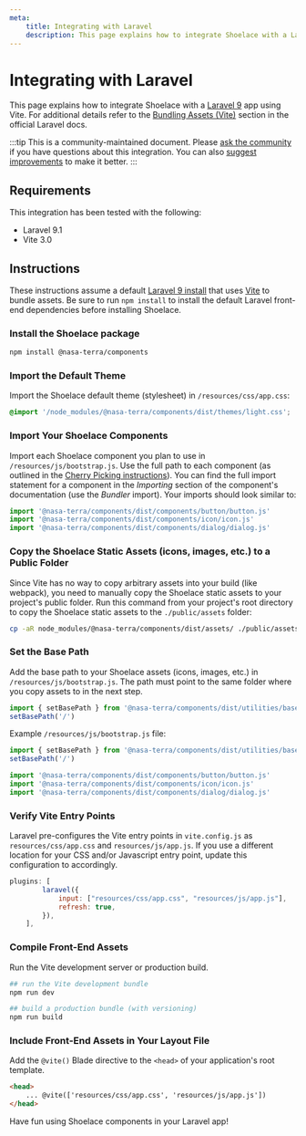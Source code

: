 ```yaml
---
meta:
    title: Integrating with Laravel
    description: This page explains how to integrate Shoelace with a Laravel app.
---
```


# Integrating with Laravel

This page explains how to integrate Shoelace with a [Laravel 9](https://laravel.com) app using Vite. For additional details refer to the [Bundling Assets (Vite)](https://laravel.com/docs/9.x/vite) section in the official Laravel docs.

:::tip
This is a community-maintained document. Please [ask the community](/resources/community) if you have questions about this integration. You can also [suggest improvements](https://github.com/nasa/terra-ui-components/blob/next/docs/tutorials/integrating-with-laravel.md) to make it better.
:::

## Requirements

This integration has been tested with the following:

-   Laravel 9.1
-   Vite 3.0

## Instructions

These instructions assume a default [Laravel 9 install](https://laravel.com/docs/9.x/installation) that uses [Vite](https://vitejs.dev/) to bundle assets.
Be sure to run `npm install` to install the default Laravel front-end dependencies before installing Shoelace.

### Install the Shoelace package

```bash
npm install @nasa-terra/components
```

### Import the Default Theme

Import the Shoelace default theme (stylesheet) in `/resources/css/app.css`:

```css
@import '/node_modules/@nasa-terra/components/dist/themes/light.css';
```

### Import Your Shoelace Components

Import each Shoelace component you plan to use in `/resources/js/bootstrap.js`. Use the full path to each component (as outlined in the [Cherry Picking instructions](https://shoelace.style/getting-started/installation#cherry-picking)). You can find the full import statement for a component in the _Importing_ section of the component's documentation (use the _Bundler_ import). Your imports should look similar to:

```js
import '@nasa-terra/components/dist/components/button/button.js'
import '@nasa-terra/components/dist/components/icon/icon.js'
import '@nasa-terra/components/dist/components/dialog/dialog.js'
```

### Copy the Shoelace Static Assets (icons, images, etc.) to a Public Folder

Since Vite has no way to copy arbitrary assets into your build (like webpack), you need to manually copy the Shoelace static assets to your project's public folder. Run this command from your project's root directory to copy the Shoelace static assets to the `./public/assets` folder:

```sh
cp -aR node_modules/@nasa-terra/components/dist/assets/ ./public/assets
```

### Set the Base Path

Add the base path to your Shoelace assets (icons, images, etc.) in `/resources/js/bootstrap.js`. The path must point to the same folder where you copy assets to in the next step.

```js
import { setBasePath } from '@nasa-terra/components/dist/utilities/base-path.js'
setBasePath('/')
```

Example `/resources/js/bootstrap.js` file:

```js
import { setBasePath } from '@nasa-terra/components/dist/utilities/base-path.js'
setBasePath('/')

import '@nasa-terra/components/dist/components/button/button.js'
import '@nasa-terra/components/dist/components/icon/icon.js'
import '@nasa-terra/components/dist/components/dialog/dialog.js'
```

### Verify Vite Entry Points

Laravel pre-configures the Vite entry points in `vite.config.js` as `resources/css/app.css` and `resources/js/app.js`. If you use a different location for your CSS and/or Javascript entry point, update this configuration to accordingly.

```js
plugins: [
        laravel({
            input: ["resources/css/app.css", "resources/js/app.js"],
            refresh: true,
        }),
    ],
```

### Compile Front-End Assets

Run the Vite development server or production build.

```bash
## run the Vite development bundle
npm run dev

## build a production bundle (with versioning)
npm run build
```

### Include Front-End Assets in Your Layout File

Add the `@vite()` Blade directive to the `<head>` of your application's root template.

```html
<head>
    ... @vite(['resources/css/app.css', 'resources/js/app.js'])
</head>
```

Have fun using Shoelace components in your Laravel app!
